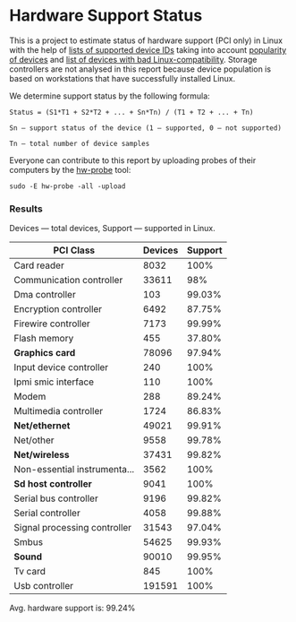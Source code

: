 Hardware Support Status
=======================

This is a project to estimate status of hardware support (PCI only) in Linux with the help of
[lists of supported device IDs](https://github.com/linuxhw/Drivers) taking into account [popularity of devices](https://github.com/linuxhw/DevicePopulation)
and [list of devices with bad Linux-compatibility](https://github.com/linuxhw/HWInfo). Storage controllers are not analysed
in this report because device population is based on workstations that have successfully installed Linux.

We determine support status by the following formula:

    Status = (S1*T1 + S2*T2 + ... + Sn*Tn) / (T1 + T2 + ... + Tn)

    Sn — support status of the device (1 — supported, 0 — not supported)

    Tn — total number of device samples

Everyone can contribute to this report by uploading probes of their computers by
the [hw-probe](https://github.com/linuxhw/hw-probe) tool:

    sudo -E hw-probe -all -upload

### Results

Devices — total devices,
Support — supported in Linux.

| PCI Class                    | Devices | Support |
|------------------------------|---------|---------|
| Card reader                  | 8032    | 100%    |
| Communication controller     | 33611   | 98%     |
| Dma controller               | 103     | 99.03%  |
| Encryption controller        | 6492    | 87.75%  |
| Firewire controller          | 7173    | 99.99%  |
| Flash memory                 | 455     | 37.80%  |
| **Graphics card**            | 78096   | 97.94%  |
| Input device controller      | 240     | 100%    |
| Ipmi smic interface          | 110     | 100%    |
| Modem                        | 288     | 89.24%  |
| Multimedia controller        | 1724    | 86.83%  |
| **Net/ethernet**             | 49021   | 99.91%  |
| Net/other                    | 9558    | 99.78%  |
| **Net/wireless**             | 37431   | 99.82%  |
| Non-essential instrumenta... | 3562    | 100%    |
| **Sd host controller**       | 9041    | 100%    |
| Serial bus controller        | 9196    | 99.82%  |
| Serial controller            | 4058    | 99.88%  |
| Signal processing controller | 31543   | 97.04%  |
| Smbus                        | 54625   | 99.93%  |
| **Sound**                    | 90010   | 99.95%  |
| Tv card                      | 845     | 100%    |
| Usb controller               | 191591  | 100%    |

Avg. hardware support is: 99.24%